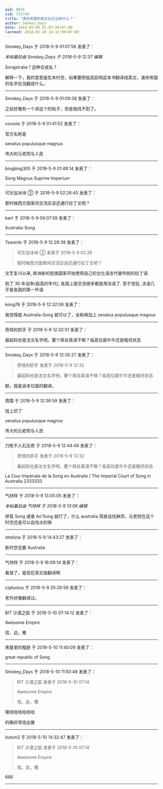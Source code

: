 ```yaml
---
aid: 9025
zid: 751744
title: "澳宋帝国的英文名应当取什么？"
author: Smokey_Days
date: 2018-05-09 01:07:58+07:00
lastmod: 2018-05-10 14:32:00+07:00
---
```


Smokey_Days 于 2018-5-9 01:07:58 发表了：

_本帖最后由 Smokey_Days 于 2018-5-9 12:37 编辑_

Songstralia？这种合成名？

解释一下，我的意思是在本时空，如果要把临高启明这本书翻译成英文，澳宋帝国的名字应当翻成什么。

---

Smokey_Days 于 2018-5-9 01:09:38 发表了：

之前好像有一个讲这个的帖子，但是我找不到了。

---

corsola 于 2018-5-9 01:41:52 发表了：

官方名称是

senatus populusque magnus

伟大的元老院与人民

---

bingbing305 于 2018-5-9 01:48:14 发表了：

Song Magnus Suprme Imperium

---

可乐加冰块 ② 于 2018-5-9 02:26:45 发表了：

那时候西方国家间交流应该还通行拉丁文吧？

---

bart 于 2018-5-9 06:07:59 发表了：

Australia-Song

---

7swords 于 2018-5-9 12:28:39 发表了：

> 可乐加冰块 ② 发表于 2018-5-9 02:26
>
> 那时候西方国家间交流应该还通行拉丁文吧？

文艺复兴以来, 欧洲新的民族国家开始使用自己的文化语言代替传统的拉丁语.

到了 30 年战争(临高的年代), 各国上层交流很多都是用法语了. 至于宫廷, 法语几乎是各国的第一外语.

---

kong78 于 2018-5-9 12:32:06 发表了：

我觉得就 Australia-Song 就可以了，全称再加上 senatus populusque magnus

---

奇怪的抓手 于 2018-5-9 12:32:51 发表了：

最起码也是法文名字吧。要个屌丝英语干嘛？临高位面牛牛还是粗坯状态

---

Smokey_Days 于 2018-5-9 12:35:27 发表了：

> 奇怪的抓手 发表于 2018-5-9 12:32
>
> 最起码也是法文名字吧。要个屌丝英语干嘛？临高位面牛牛还是粗坯状态

额，我是说本位面的翻译。

---

周围 于 2018-5-9 12:36:59 发表了：

钱上印了

senatus populusque magnus

伟大的元老院与人民

---

刀枪不入石志奇 于 2018-5-9 12:44:49 发表了：

> 奇怪的抓手 发表于 2018-5-9 12:32
>
> 最起码也是法文名字吧。要个屌丝英语干嘛？临高位面牛牛还是粗坯状态

La Cour Impériale de la Song en Australie / The Imperial Court of Song in Australia 2333333

---

气持样 于 2018-5-9 13:05:05 发表了：

_本帖最后由 气持样 于 2018-5-9 13:06 编辑_

拼音 Song 或者 Ao'Song 就行了，什么 australia 简直自找麻烦，元老院在这个时空还是可以自信点的嘛

---

strelizia 于 2018-5-9 14:43:27 发表了：

新时空还要 Australia

---

气持样 于 2018-5-9 16:08:14 发表了：

看错了，是现在英文版翻译啊

---

cqduoluo 于 2018-5-9 20:26:59 发表了：

老外好像翻译过。

---

BIT 沙漠之狐 于 2018-5-10 07:14:12 发表了：

Awesome Empire

信，达，雅

---

黑屋里的粗胚 于 2018-5-10 11:40:09 发表了：

great republic of Song

---

Smokey_Days 于 2018-5-10 11:50:48 发表了：

> BIT 沙漠之狐 发表于 2018-5-10 07:14
>
> Awesome Empire
>
> 信，达，雅

噗哈哈哈哈哈哈

的确非常信达雅

---

liutom2 于 2018-5-10 14:32:47 发表了：

> BIT 沙漠之狐 发表于 2018-5-10 07:14
>
> Awesome Empire
>
> 信，达，雅

666

---
